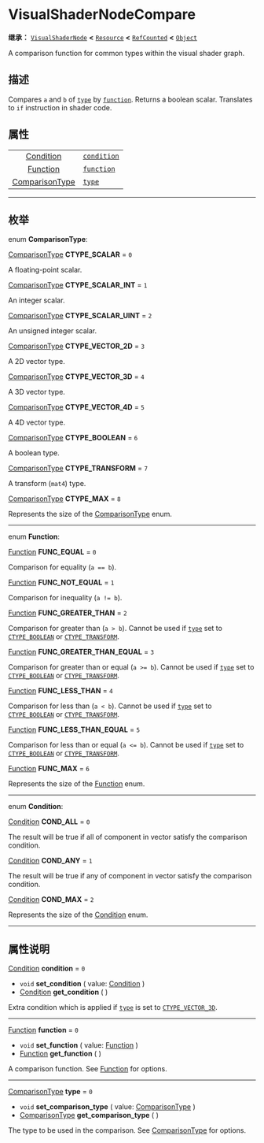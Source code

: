 <!-- ⚠ 请勿编辑本文件 ⚠ -->
<!-- 本文档使用脚本从 WeDot 引擎源码仓库生成。 -->
<!-- 生成脚本：https://github.com/WeDot-Engine/WeDot/tree/4.3/doc/tools/make_md.py； -->
<!-- 原文件：https://github.com/WeDot-Engine/WeDot/tree/4.3/doc/classes/VisualShaderNodeCompare.xml。 -->

<div id="_class_visualshadernodecompare"></div>

# VisualShaderNodeCompare

**继承：** [`VisualShaderNode`](class_visualshadernode.md) **<** [`Resource`](class_resource.md) **<** [`RefCounted`](class_refcounted.md) **<** [`Object`](class_object.md)

A comparison function for common types within the visual shader graph.

## 描述

Compares `a` and `b` of [`type`](#class_visualshadernodecompare_property_type) by [`function`](#class_visualshadernodecompare_property_function). Returns a boolean scalar. Translates to `if` instruction in shader code.

## 属性

|||
|:-:|:--|
| [Condition](#enum_visualshadernodecompare_condition)           | [`condition`](#class_visualshadernodecompare_property_condition) | ``0`` |
| [Function](#enum_visualshadernodecompare_function)             | [`function`](#class_visualshadernodecompare_property_function)   | ``0`` |
| [ComparisonType](#enum_visualshadernodecompare_comparisontype) | [`type`](#class_visualshadernodecompare_property_type)           | ``0`` |

<!-- rst-class:: classref-section-separator -->

---

## 枚举

<div id="_class_enum_visualshadernodecompare_comparisontype"></div>

enum **ComparisonType**: <div id="enum_visualshadernodecompare_comparisontype"></div>

<div id="_class_visualshadernodecompare_constant_ctype_scalar"></div>

[ComparisonType](#enum_visualshadernodecompare_comparisontype) **CTYPE_SCALAR** = ``0``

A floating-point scalar.

<div id="_class_visualshadernodecompare_constant_ctype_scalar_int"></div>

[ComparisonType](#enum_visualshadernodecompare_comparisontype) **CTYPE_SCALAR_INT** = ``1``

An integer scalar.

<div id="_class_visualshadernodecompare_constant_ctype_scalar_uint"></div>

[ComparisonType](#enum_visualshadernodecompare_comparisontype) **CTYPE_SCALAR_UINT** = ``2``

An unsigned integer scalar.

<div id="_class_visualshadernodecompare_constant_ctype_vector_2d"></div>

[ComparisonType](#enum_visualshadernodecompare_comparisontype) **CTYPE_VECTOR_2D** = ``3``

A 2D vector type.

<div id="_class_visualshadernodecompare_constant_ctype_vector_3d"></div>

[ComparisonType](#enum_visualshadernodecompare_comparisontype) **CTYPE_VECTOR_3D** = ``4``

A 3D vector type.

<div id="_class_visualshadernodecompare_constant_ctype_vector_4d"></div>

[ComparisonType](#enum_visualshadernodecompare_comparisontype) **CTYPE_VECTOR_4D** = ``5``

A 4D vector type.

<div id="_class_visualshadernodecompare_constant_ctype_boolean"></div>

[ComparisonType](#enum_visualshadernodecompare_comparisontype) **CTYPE_BOOLEAN** = ``6``

A boolean type.

<div id="_class_visualshadernodecompare_constant_ctype_transform"></div>

[ComparisonType](#enum_visualshadernodecompare_comparisontype) **CTYPE_TRANSFORM** = ``7``

A transform (`mat4`) type.

<div id="_class_visualshadernodecompare_constant_ctype_max"></div>

[ComparisonType](#enum_visualshadernodecompare_comparisontype) **CTYPE_MAX** = ``8``

Represents the size of the [ComparisonType](#enum_visualshadernodecompare_comparisontype) enum.

<!-- rst-class:: classref-item-separator -->

---

<div id="_class_enum_visualshadernodecompare_function"></div>

enum **Function**: <div id="enum_visualshadernodecompare_function"></div>

<div id="_class_visualshadernodecompare_constant_func_equal"></div>

[Function](#enum_visualshadernodecompare_function) **FUNC_EQUAL** = ``0``

Comparison for equality (`a == b`).

<div id="_class_visualshadernodecompare_constant_func_not_equal"></div>

[Function](#enum_visualshadernodecompare_function) **FUNC_NOT_EQUAL** = ``1``

Comparison for inequality (`a != b`).

<div id="_class_visualshadernodecompare_constant_func_greater_than"></div>

[Function](#enum_visualshadernodecompare_function) **FUNC_GREATER_THAN** = ``2``

Comparison for greater than (`a > b`). Cannot be used if [`type`](#class_visualshadernodecompare_property_type) set to [`CTYPE_BOOLEAN`](#class_visualshadernodecompare_constant_ctype_boolean) or [`CTYPE_TRANSFORM`](#class_visualshadernodecompare_constant_ctype_transform).

<div id="_class_visualshadernodecompare_constant_func_greater_than_equal"></div>

[Function](#enum_visualshadernodecompare_function) **FUNC_GREATER_THAN_EQUAL** = ``3``

Comparison for greater than or equal (`a >= b`). Cannot be used if [`type`](#class_visualshadernodecompare_property_type) set to [`CTYPE_BOOLEAN`](#class_visualshadernodecompare_constant_ctype_boolean) or [`CTYPE_TRANSFORM`](#class_visualshadernodecompare_constant_ctype_transform).

<div id="_class_visualshadernodecompare_constant_func_less_than"></div>

[Function](#enum_visualshadernodecompare_function) **FUNC_LESS_THAN** = ``4``

Comparison for less than (`a < b`). Cannot be used if [`type`](#class_visualshadernodecompare_property_type) set to [`CTYPE_BOOLEAN`](#class_visualshadernodecompare_constant_ctype_boolean) or [`CTYPE_TRANSFORM`](#class_visualshadernodecompare_constant_ctype_transform).

<div id="_class_visualshadernodecompare_constant_func_less_than_equal"></div>

[Function](#enum_visualshadernodecompare_function) **FUNC_LESS_THAN_EQUAL** = ``5``

Comparison for less than or equal (`a <= b`). Cannot be used if [`type`](#class_visualshadernodecompare_property_type) set to [`CTYPE_BOOLEAN`](#class_visualshadernodecompare_constant_ctype_boolean) or [`CTYPE_TRANSFORM`](#class_visualshadernodecompare_constant_ctype_transform).

<div id="_class_visualshadernodecompare_constant_func_max"></div>

[Function](#enum_visualshadernodecompare_function) **FUNC_MAX** = ``6``

Represents the size of the [Function](#enum_visualshadernodecompare_function) enum.

<!-- rst-class:: classref-item-separator -->

---

<div id="_class_enum_visualshadernodecompare_condition"></div>

enum **Condition**: <div id="enum_visualshadernodecompare_condition"></div>

<div id="_class_visualshadernodecompare_constant_cond_all"></div>

[Condition](#enum_visualshadernodecompare_condition) **COND_ALL** = ``0``

The result will be true if all of component in vector satisfy the comparison condition.

<div id="_class_visualshadernodecompare_constant_cond_any"></div>

[Condition](#enum_visualshadernodecompare_condition) **COND_ANY** = ``1``

The result will be true if any of component in vector satisfy the comparison condition.

<div id="_class_visualshadernodecompare_constant_cond_max"></div>

[Condition](#enum_visualshadernodecompare_condition) **COND_MAX** = ``2``

Represents the size of the [Condition](#enum_visualshadernodecompare_condition) enum.

<!-- rst-class:: classref-section-separator -->

---

## 属性说明

<div id="_class_visualshadernodecompare_property_condition"></div>

[Condition](#enum_visualshadernodecompare_condition) **condition** = ``0`` <div id="class_visualshadernodecompare_property_condition"></div>

- `void` **set_condition** ( value: [Condition](#enum_visualshadernodecompare_condition) )
- [Condition](#enum_visualshadernodecompare_condition) **get_condition** ( )

Extra condition which is applied if [`type`](#class_visualshadernodecompare_property_type) is set to [`CTYPE_VECTOR_3D`](#class_visualshadernodecompare_constant_ctype_vector_3d).

<!-- rst-class:: classref-item-separator -->

---

<div id="_class_visualshadernodecompare_property_function"></div>

[Function](#enum_visualshadernodecompare_function) **function** = ``0`` <div id="class_visualshadernodecompare_property_function"></div>

- `void` **set_function** ( value: [Function](#enum_visualshadernodecompare_function) )
- [Function](#enum_visualshadernodecompare_function) **get_function** ( )

A comparison function. See [Function](#enum_visualshadernodecompare_function) for options.

<!-- rst-class:: classref-item-separator -->

---

<div id="_class_visualshadernodecompare_property_type"></div>

[ComparisonType](#enum_visualshadernodecompare_comparisontype) **type** = ``0`` <div id="class_visualshadernodecompare_property_type"></div>

- `void` **set_comparison_type** ( value: [ComparisonType](#enum_visualshadernodecompare_comparisontype) )
- [ComparisonType](#enum_visualshadernodecompare_comparisontype) **get_comparison_type** ( )

The type to be used in the comparison. See [ComparisonType](#enum_visualshadernodecompare_comparisontype) for options.

[^virtual]: 本方法通常需要用户覆盖才能生效。
[^const]: 本方法无副作用，不会修改该实例的任何成员变量。
[^vararg]: 本方法除了能接受在此处描述的参数外，还能够继续接受任意数量的参数。
[^constructor]: 本方法用于构造某个类型。
[^static]: 调用本方法无需实例，可直接使用类名进行调用。
[^operator]: 本方法描述的是使用本类型作为左操作数的有效运算符。
[^bitfield]: 这个值是由下列位标志构成位掩码的整数。
[^void]: 无返回值。
